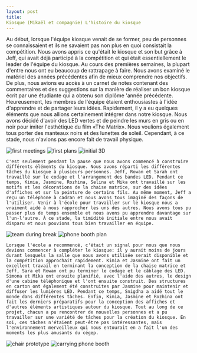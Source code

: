 ```yaml
---
layout: post
title:
Kiosque (Mikaël et compagnie) L'histoire du kiosque
---
```


Au début, lorsque l'équipe kiosque venait de se former, peu de personnes se connaissaient et ils ne savaient pas non plus en quoi consistait la compétition. Nous avons appris ce qu'était le kiosque et son but grâce à Jeff, qui avait déjà participé à la compétition et qui était essentiellement le leader de l'équipe du kiosque. Au cours des premières semaines, la plupart d'entre nous ont eu beaucoup de rattrapage à faire. Nous avons examiné le matériel des années précédentes afin de mieux comprendre nos objectifs. De plus, nous avions eu accès à un carnet de notes contenant des commentaires et des suggestions sur la manière de réaliser un bon kiosque écrit par une étudiante qui a obtenu son diplôme 'année précédente. Heureusement, les membres de l'équipe étaient enthousiastes à l'idée d'apprendre et de partager leurs idées. Rapidement, il y a eu quelques éléments que nous allions certainement intégrer dans notre kiosque. Nous avons décidé d'avoir des LED vertes et de peindre les murs en gris ou en noir pour imiter l'esthétique du film «The Matrix». Nous voulions également tous porter des manteaux noirs et des lunettes de soleil. Cependant, à ce stade, nous n'avions pas encore fait de travail physique.

<img src=" " alt="first meetings">
<img src=" " alt="first plans">
<img src=" " alt="initial 3D">

	C'est seulement pendant la pause que nous avons commencé à construire différents éléments du kiosque. Nous avons réparti les différentes tâches du kiosque à plusieurs personnes. Jeff, Rowan et Sarah ont travaillé sur le codage et l'arrangement des bandes LED. Pendant ce temps, Kimia, Jasmine, Rozhina, Selina et Mika ont travaillé sur les motifs et les décorations de la chaise matrice, sur des idées d'affiches et sur la peinture de certains fils. Au même moment, Jeff a reçu un téléphone à cadran et nous avons tous imaginé des façons de l'utiliser. Venir à l'école pour travailler sur le kiosque nous a vraiment aidé à nous rapprocher les uns des autres. Nous avons tous pu passer plus de temps ensemble et nous avons pu apprendre davantage sur l'un-l'autre. À ce stade, la timidité initiale entre nous avait disparu et nous pouvions tous bien travailler en équipe. 

<img src=" " alt="team during break">
<img src=" " alt="phone booth plan">

	Lorsque l'école a recommencé, c'était un signal pour nous que nous devions commencer à compléter le kiosque: il y aurait moins de jours durant lesquels la salle que nous avons utilisée serait disponible et la compétition approchait rapidement. Kimia et Jasmine ont fait un excellent travail en terminant la conception de la chaise matrice et Jeff, Sara et Rowan ont pu terminer le codage et le câblage des LED. Simona et Mika ont ensuite planifié, avec l'aide des autres, le design d'une cabine téléphonique et l'ont ensuite construit. Des structures en carton ont également été construites par Jasmine pour maintenir et diffuser les lumières LED. Pendant ce temps, Snigdha a aidé tout le monde dans différentes tâches. Enfin, Kimia, Jasmine et Rozhina ont fait les derniers préparatifs pour la conception des affiches et d'autres éléments artistiques autour du kiosque. Tout au long de ce projet, chacun a pu rencontrer de nouvelles personnes et a pu travailler sur une variété de tâches pour la création du kiosque. En soi, ces tâches n'étaient peut-être pas intéressantes, mais l'environnement merveilleux qui nous entourait en a fait l'un des moments les plus amusants du cégep.

<img src=" " alt="chair prototype">
<img src=" " alt="carrying phone booth">

